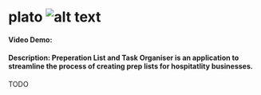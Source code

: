 # plato ![alt text](https://img.freepik.com/premium-vector/plate-logo_535345-3582.jpg)
#### Video Demo:  <URL HERE>
#### Description: Preperation List and Task Organiser is an application to streamline the process of creating prep lists for hospitatlity businesses.
TODO

